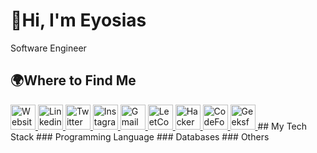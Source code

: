 # 👋Hi, I'm Eyosias
Software Engineer
## 🌍Where to Find Me
<a href="https://www.linkedin.com/in/iyosinator/">
  <img src= "https://upload.wikimedia.org/wikipedia/commons/c/ca/LinkedIn_logo_initials.png" alt="Website" width="40" height="40">
</a>
<a href="https://www.linkedin.com/in/iyosinator/">
  <img src= "https://upload.wikimedia.org/wikipedia/commons/c/ca/LinkedIn_logo_initials.png" alt="Linkedin" width="40" height="40">
</a>
<a href="https://www.linkedin.com/in/iyosinator/">
  <img src= "https://upload.wikimedia.org/wikipedia/commons/c/ca/LinkedIn_logo_initials.png" alt="Twitter" width="40" height="40">
</a>
<a href="https://www.linkedin.com/in/iyosinator/">
  <img src= "https://upload.wikimedia.org/wikipedia/commons/c/ca/LinkedIn_logo_initials.png" alt="Instagram" width="40" height="40">
</a>
<a href="https://www.linkedin.com/in/iyosinator/">
  <img src= "https://upload.wikimedia.org/wikipedia/commons/c/ca/LinkedIn_logo_initials.png" alt="Gmail" width="40" height="40">
</a>
<a href="https://www.linkedin.com/in/iyosinator/">
  <img src= "https://upload.wikimedia.org/wikipedia/commons/c/ca/LinkedIn_logo_initials.png" alt="LeetCode" width="40" height="40">
</a>
<a href="https://www.linkedin.com/in/iyosinator/">
  <img src= "https://upload.wikimedia.org/wikipedia/commons/c/ca/LinkedIn_logo_initials.png" alt="HackerRank" width="40" height="40">
</a>
<a href="https://www.linkedin.com/in/iyosinator/">
  <img src= "https://upload.wikimedia.org/wikipedia/commons/c/ca/LinkedIn_logo_initials.png" alt="CodeForces" width="40" height="40">
</a>
<a href="https://www.linkedin.com/in/iyosinator/">
  <img src= "https://upload.wikimedia.org/wikipedia/commons/c/ca/LinkedIn_logo_initials.png" alt="GeeksforGeeks" width="40" height="40">
</a>
## My Tech Stack
### Programming Language
### Databases
### Others






